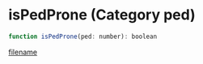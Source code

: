 # isPedProne (Category ped)

```js
function isPedProne(ped: number): boolean
```

[filename](isPedProne_m.md ':include')